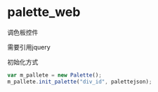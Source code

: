 # palette_web
调色板控件

需要引用jquery

初始化方式

```javascript
var m_pallete = new Palette();
m_pallete.init_palette("div_id", palettejson);
```
